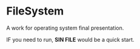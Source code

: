 # FileSystem
A work for operating system final presentation.

IF you need to run, **SIN FILE** would be a quick start.
